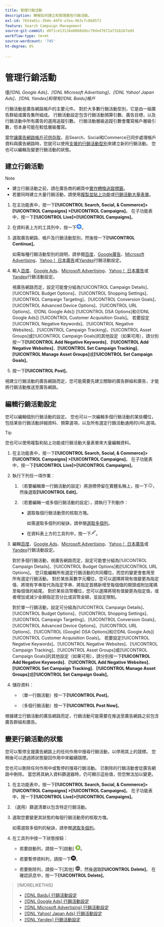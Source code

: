 ```yaml
---
title: 管理行銷活動
description: 瞭解如何建立和管理廣告行銷活動。
exl-id: 7654a01c-39de-4df4-a7ea-963cfc8b05f2
feature: Search Campaign Management
source-git-commit: d0f1c413134a0868ddec79ded7672af316267edd
workflow-type: tm+mt
source-wordcount: '745'
ht-degree: 0%

---
```


# 管理行銷活動

僅&#x200B;*[!DNL Google Ads]、[!DNL Microsoft Advertising]、[!DNL Yahoo! Japan Ads]、[!DNL Yandex]和現有[!DNL Baidu]帳戶*

行銷活動是廣告網路帳戶的主要元件。 對於大多數行銷活動型別，它是由一組廣告群組或廣告集所組成。 行銷活動設定包含行銷活動預算引數、廣告目標，以及行銷活動中所有廣告的選用追蹤引數。 行銷活動層級追蹤引數會覆寫帳戶層級引數，但本身可能在較低層級覆寫。

當您[讓廣告網路帳戶可供存取](/help/search-social-commerce/campaign-management/accounts/ad-network-account-manage.md)，且Search、Social和Commerce已同步處理帳戶資料與廣告網路時，您就可以使用[支援的行銷活動型別](/help/search-social-commerce/introduction/supported-inventory.md)來建立新的行銷活動。 您也可以編輯及變更行銷活動的狀態。

## 建立行銷活動

>[!NOTE]
>
>* 建立行銷活動之前，請在廣告商的網頁中[實作轉換追蹤標籤](/help/search-social-commerce/tracking/conversion-tracking-about.md)。
>* 若要同時建立大量行銷活動，請使用[複製並貼上功能](/help/search-social-commerce/campaign-management/campaigns/copy-paste.md)或[行銷活動大量表單](/help/search-social-commerce/campaign-management/bulksheets/bulksheet-about.md)。

1. 在主功能表中，按一下&#x200B;**[!UICONTROL Search, Social, & Commerce]> [!UICONTROL Campaigns] >[!UICONTROL Campaigns]**。 在子功能表中，按一下&#x200B;**[!UICONTROL Live]>[!UICONTROL Campaigns]**。

1. 在資料表上方的工具列中，按一下![建立](/help/search-social-commerce/assets/add.png "建立")。

1. 選取廣告網路、帳戶及行銷活動型別，然後按一下&#x200B;**[!UICONTROL Continue]**。

   如需每種行銷活動型別的說明，請參閱[百度](/help/search-social-commerce/campaign-management/campaigns/campaign-settings-baidu.md)、[Google廣告](/help/search-social-commerce/campaign-management/campaigns/campaign-settings-google.md)、[Microsoft Advertising](/help/search-social-commerce/campaign-management/campaigns/campaign-settings-microsoft.md)、[Yahoo！ 日本廣告](/help/search-social-commerce/campaign-management/campaigns/campaign-settings-yahoo-japan.md)或[Yandex](/help/search-social-commerce/campaign-management/campaigns/campaign-settings-yandex.md)行銷活動設定。

1. 輸入[百度](/help/search-social-commerce/campaign-management/campaigns/campaign-settings-baidu.md)、[Google Ads](/help/search-social-commerce/campaign-management/campaigns/campaign-settings-google.md)、[Microsoft Advertising](/help/search-social-commerce/campaign-management/campaigns/campaign-settings-microsoft.md)、[Yahoo！ 日本廣告](/help/search-social-commerce/campaign-management/campaigns/campaign-settings-yahoo-japan.md)或[Yandex](/help/search-social-commerce/campaign-management/campaigns/campaign-settings-yandex.md)行銷活動設定。

   視廣告網路而定，設定可能會分組為[!UICONTROL Campaign Details]、[!UICONTROL Budget Options]、[!UICONTROL Shopping Settings]、[!UICONTROL Campaign Targeting]、[!UICONTROL Conversion Goals]、[!UICONTROL Advanced Device Options]、[!UICONTROL URL Options]、([!DNL Google Ads]) [!UICONTROL DSA Options]和([!DNL Google Ads]) [!UICONTROL Customer Acquisition Goals]。 若要設定[!UICONTROL Negative Keywords]、[!UICONTROL Negative Websites]、[!UICONTROL Campaign Tracking]、[!UICONTROL Asset Groups]或[!UICONTROL Campaign Goals]的其他設定（如果可用），請分別按一下&#x200B;**[!UICONTROL Add Negative Keywords]**、**[!UICONTROL Add Negative Websites]**、**[!UICONTROL Set Campaign Tracking]**、**[!UICONTROL Manage Asset Groups]**&#x200B;或&#x200B;**[!UICONTROL Set Campaign Goals]**。

1. 按一下&#x200B;**[!UICONTROL Post]**。

視建立行銷活動的廣告網路而定，您可能需要先建立關聯的廣告群組和廣告，才能將行銷活動推送至廣告網路。

## 編輯行銷活動設定

您可以編輯個別行銷活動的設定。 您也可以一次編輯多個行銷活動的某些欄位，包括某些行銷活動詳細資料、預算選項，以及所有選定行銷活動通用的URL選項。

>[!TIP]
>
>您也可以使用複製和貼上功能或行銷活動大量表單來大量編輯資料。

1. 在主功能表中，按一下&#x200B;**[!UICONTROL Search, Social, & Commerce]> [!UICONTROL Campaigns] >[!UICONTROL Campaigns]**。 在子功能表中，按一下&#x200B;**[!UICONTROL Live]>[!UICONTROL Campaigns]**。

1. 執行下列任一項作業：

   1. （若要編輯單一行銷活動的設定）將游標停留在實體名稱上，按一下![功能表圖示](/help/search-social-commerce/assets/arrow-dropdown-menu.png "功能表圖示")，然後選取&#x200B;**[!UICONTROL Edit]**。

   1. （若要編輯一或多個行銷活動的設定），請執行下列動作：

      * 選取每個行銷活動旁的核取方塊。

        如需選取多個列的秘訣，請參閱[選取多個列](/help/search-social-commerce/common-tasks/navigation-editing-selection/multiple-rows-select.md)。

      * 在資料表上方的工具列中，按一下![編輯](/help/search-social-commerce/assets/edit.png "編輯")。

1. 編輯[百度](/help/search-social-commerce/campaign-management/campaigns/campaign-settings-baidu.md)、[Google Ads](/help/search-social-commerce/campaign-management/campaigns/campaign-settings-google.md)、[Microsoft Advertising](/help/search-social-commerce/campaign-management/campaigns/campaign-settings-microsoft.md)、[Yahoo！ 日本廣告](/help/search-social-commerce/campaign-management/campaigns/campaign-settings-yahoo-japan.md)或[Yandex](/help/search-social-commerce/campaign-management/campaigns/campaign-settings-yandex.md)行銷活動設定。

   對於多個行銷活動，視廣告網路而定，設定可能會分組為[!UICONTROL Campaign Details]、[!UICONTROL Budget Options]和[!UICONTROL URL Options]。 您只能編輯所有選定行銷活動的共同欄位，而您的變更會套用至所有選定行銷活動。 對於某些英數字元欄位，您可以選擇將現有值變更為指定值、將現有字串取代為指定字串、將指定首碼新增至每個值的開頭或附加尾碼至每個值的結尾。 對於某些貨幣欄位，您可以選擇將現有值變更為指定值，或者增加或減少金額指定百分比或貨幣金額，並設定限制。

   對於單一行銷活動，設定可分組為[!UICONTROL Campaign Details]、[!UICONTROL Budget Options]、[!UICONTROL Shopping Settings]、[!UICONTROL Campaign Targeting]、[!UICONTROL Conversion Goals]、[!UICONTROL Advanced Device Options]、[!UICONTROL URL Options]、[!UICONTROL (Google) DSA Options]和([!DNL Google Ads]) [!UICONTROL Customer Acquisition Goals]。 若要設定[!UICONTROL Negative Keywords]、[!UICONTROL Negative Websites]、[!UICONTROL Campaign Tracking]、[!UICONTROL Asset Groups]或[!UICONTROL Campaign Goals]的其他設定（如果可用），請分別按一下&#x200B;**[!UICONTROL Add Negative Keywords]**、**[!UICONTROL Add Negative Websites]**、**[!UICONTROL Set Campaign Tracking]**、**[!UICONTROL Manage Asset Groups]**&#x200B;或&#x200B;**[!UICONTROL Set Campaign Goals]**。

1. 儲存資料：

   * （單一行銷活動）按一下&#x200B;**[!UICONTROL Post]**。

   * （多個行銷活動）按一下&#x200B;**[!UICONTROL Post Now]**。

根據建立行銷活動的廣告網路而定，行銷活動可能需要在推送至廣告網路之前包含廣告群組和廣告。

## 變更行銷活動的狀態

您可以暫停支援廣告網路上的任何作用中搜尋行銷活動，以停用其上的競標。 您稍後可以透過將狀態變回作用中來繼續競標。

您也可以刪除任何作用中或暫停的搜尋行銷活動。 已刪除的行銷活動會從廣告網路中刪除。 當您將其納入資料篩選器時，仍可顯示這些值，但您無法加以變更。

1. 在主功能表中，按一下&#x200B;**[!UICONTROL Search, Social, & Commerce]> [!UICONTROL Campaigns] >[!UICONTROL Campaigns]**。 在子功能表中，按一下&#x200B;**[!UICONTROL Live]>[!UICONTROL Campaigns]**。

1. （選用）篩選清單以包含特定行銷活動。

1. 選取您要變更其狀態的每個行銷活動旁的核取方塊。

   如需選取多個列的秘訣，請參閱[選取多個列](/help/search-social-commerce/common-tasks/navigation-editing-selection/multiple-rows-select.md)。

1. 在工具列中按一下狀態按鈕：

   * 若要啟動列，請按一下[啟動] ![ ](/help/search-social-commerce/assets/activate.png " [啟動] ")。

   * 若要暫停資料列，請按一下![暫停](/help/search-social-commerce/assets/pause.png "暫停")。

   * 若要刪除列，請按一下[其他] ![ ](/help/search-social-commerce/assets/more.png " ")，然後選取&#x200B;**[!UICONTROL Delete]**。 在確認訊息中，按一下&#x200B;**[!UICONTROL Delete]**。

>[!MORELIKETHIS]
>
>* [[!DNL Baidu] 行銷活動設定](/help/search-social-commerce/campaign-management/campaigns/campaign-settings-baidu.md)
>* [[!DNL Google Ads] 行銷活動設定](/help/search-social-commerce/campaign-management/campaigns/campaign-settings-google.md)
>* [[!DNL Microsoft Advertising] 行銷活動設定](/help/search-social-commerce/campaign-management/campaigns/campaign-settings-microsoft.md)
>* [[!DNL Yahoo! Japan Ads] 行銷活動設定](/help/search-social-commerce/campaign-management/campaigns/campaign-settings-yahoo-japan.md)
>* [[!DNL Yandex] 行銷活動設定](/help/search-social-commerce/campaign-management/campaigns/campaign-settings-yandex.md)
